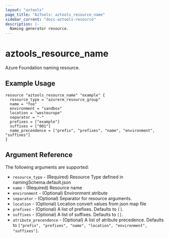 ```yaml
---
layout: "aztools"
page_title: "AzTools: aztools_resource_name"
sidebar_current: "docs-aztools-resource"
description: |-
  Naming generator resource.
---
```


# aztools_resource_name

Azure Foundation naming resource.

## Example Usage

```hcl
resource "aztools_resource_name" "example" {
  resource_type = "azurerm_resource_group"
  name = "foo"
  environment = "sandbox"
  location = "westeurope"
  separator = "-"
  prefixes = ["example"]
  suffixes = ["001"]
  name_precendence = ["prefix", "prefixes", "name", "environment", "suffixes"]
}
```

## Argument Reference

The following arguments are supported:

* `resource_type` - (Required) Resource Type defined in namingSchema.default.json
* `name` - (Required) Resource name
* `environment` - (Optional) Environment atribute
* `separator` - (Optional) Separator for resource arguments.
* `location` - (Optional) Location convert values from json map file
* `prefixes` - (Optional) A list of prefixes. Defaults to `[]`.
* `suffixes` - (Optional) A list of suffixes. Defaults to `[]`.
* `atribute_precendence` - (Optional) A list of atribute precedence. Defaults to `["prefix", "prefixes", "name", "location", "environment", "suffixes"]`.

